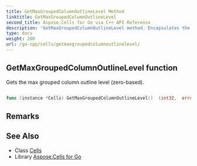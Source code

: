 ```yaml
---
title: GetMaxGroupedColumnOutlineLevel Method 
linktitle: GetMaxGroupedColumnOutlineLevel
second_title: Aspose.Cells for Go via C++ API Reference
description: 'GetMaxGroupedColumnOutlineLevel method. Encapsulates the function that represents getmaxgroupedcolumnoutlinelevel in Go.'
type: docs
weight: 200
url: /go-cpp/cells/getmaxgroupedcolumnoutlinelevel/
---
```


## GetMaxGroupedColumnOutlineLevel function

Gets the max grouped column outline level (zero-based).

```go

func (instance *Cells) GetMaxGroupedColumnOutlineLevel()  (int32,  error) 

```

## Remarks


## See Also

* Class [Cells](../)
* Library [Aspose.Cells for Go](../../)
